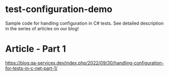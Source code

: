 # test-configuration-demo
Sample code for handling configuration in C# tests. See detailed description in the series of articles on our blog!

# Article - Part 1
https://blog.qa-services.dev/index.php/2022/09/30/handling-configuration-for-tests-in-c-net-part-1/
